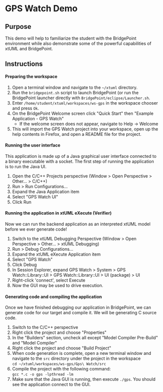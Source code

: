 GPS Watch Demo
==============

## Purpose

This demo will help to familiarize the student with the BridgePoint environment
while also demonstrate some of the powerful capabilities of xtUML and
BridgePoint.

## Instructions

#### Preparing the workspace

1. Open a terminal window and navigate to the `~/xtuml` directory.  
2. Run the `bridgepoint.sh` script to launch BridgePoint (or run the BridgePoint
launcher directly with `BridgePoint/eclipse/Launcher.sh`.  
3. Enter `/home/student/xtuml/workspaces/ws-gps` in the workspace chooser and
press `Ok`.  
4. On the BridgePoint Welcome screen click "Quick Start" then "Example
Application - GPS Watch"
    * If the welcome screen does not appear, navigate to Help -> Welcome
5. This will import the GPS Watch project into your workspace, open up the help
contents in Firefox, and open a README file for the project.

#### Running the user interface

This application is made up of a Java graphical user interface connected to a
binary executable with a socket. The first step of running the application is to
run the Java UI.

1. Open the C/C++ Projects perspective (Window > Open Perspective > Other... > C/C++)   
2. Run > Run Configurations...  
3. Expand the Java Application item  
4. Select "GPS Watch UI"  
5. Click Run  

#### Running the application in xtUML eXecute (Verifier)

Now we can run the backend application as an interpreted xtUML model before we
ever generate code!

1. Switch to the xtUML Debugging Perspective (Window > Open Perspective > Other... > xtUML Debugging)  
2. Run > Debug Configurations...  
3. Expand the xtUML eXecute Application item  
4. Select "GPS Watch"  
5. Click Debug  
6. In Session Explorer, expand GPS Watch > System > GPS Watch::Library::UI > GPS Watch::Library::UI > UI (package) > UI  
7. Right-click 'connect', select Execute  
8. Now the GUI may be used to drive execution.  

#### Generating code and compiling the application

Once we have finished debugging our application in BridgePoint, we can generate
code for our target and compile it. We will be generating C source code.

1. Switch to the C/C++ perspective  
2. Right click the project and choose "Properties"  
3. In the "Builders" section, uncheck all except "Model Compiler Pre-Build" and
"Model Compiler"  
4. Right click the project and choose "Build Project"
5. When code generation is complete, open a new terminal window and navigate to
the `src` directory under the project in the workspace  
    `cd ~/xtuml/workspaces/ws-gps/Gps\ Watch/src`
6. Compile the project with the following command:  
    `gcc *.c -o gps -lpthread -lm`
7. Make sure that the Java GUI is running, then execute `./gps`. You should see
the application connect to the GUI.

